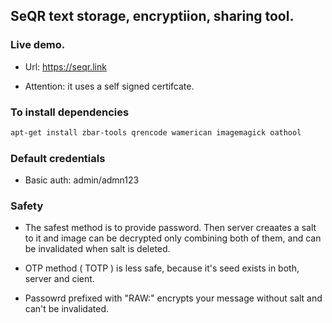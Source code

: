 ## SeQR text storage, encryptiion, sharing tool.

### Live demo.
- Url: https://seqr.link

- Attention: it uses a self signed certifcate.

### To install dependencies
```bash
apt-get install zbar-tools qrencode wamerican imagemagick oathool

```
### Default credentials
- Basic auth: admin/admn123

### Safety

- The safest method is to provide password. Then server creaates a salt to it and image can be decrypted only combining both of them, and can be invalidated when salt is deleted.

- OTP method ( TOTP ) is less safe, because it's seed exists in both, server and cient.

- Passowrd prefixed with "RAW:" encrypts your message without salt and can't be invalidated.
